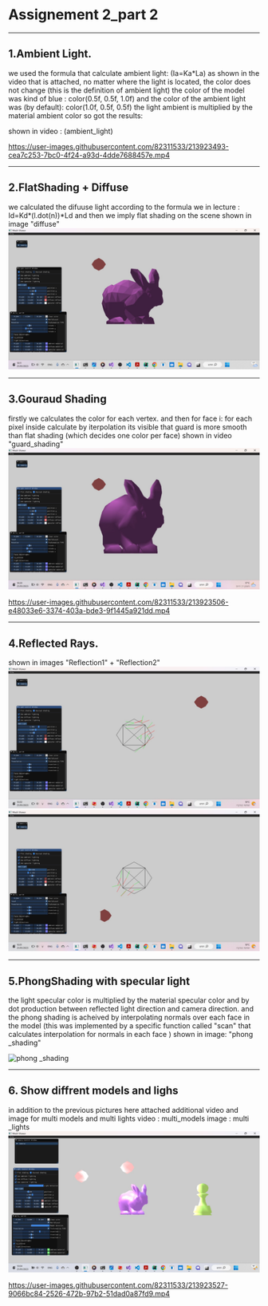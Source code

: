 
# Assignement 2_part 2

___
## 1.Ambient Light.
we used the formula that calculate ambient light: (Ia=Ka*La)
as shown in the video that is attached, no matter where the light is located, the color does not change (this is the definition of ambient light)
the color of the model was kind of blue : color(0.5f, 0.5f, 1.0f)
and the color of the ambient light was (by default): color(1.0f, 0.5f, 0.5f)
the light ambient is multiplied by the material ambient color so got the results:

shown in video : (ambient_light)


https://user-images.githubusercontent.com/82311533/213923493-cea7c253-7bc0-4f24-a93d-4dde7688457e.mp4



___
## 2.FlatShading + Diffuse
we calculated the difuuse light according to the formula we in lecture  : Id=Kd*(l.dot(n))*Ld
and then we imply flat shading on the scene
shown in image "diffuse"
![enter image description here](diffuse.jpeg)


___
## 3.Gouraud Shading
firstly we calculates the color for each vertex. and then for face i: for each pixel inside calculate by iterpolation 
its visible that guard is more smooth than flat shading (which decides one color per face)
shown in video "guard_shading"
![enter image description here](Guard.jpeg)


https://user-images.githubusercontent.com/82311533/213923506-e48033e6-3374-403a-bde3-9f1445a921dd.mp4




___
## 4.Reflected Rays.
shown in images "Reflection1" + "Reflection2"
![enter image description here](Reflection1.jpeg)
![enter image description here](Reflection2.jpeg)


___
## 5.PhongShading with specular light
the light specular color is multiplied by the material specular color and by dot production between reflected light direction and camera direction.
and the phong shading is acheived by interpolating normals over each face in the model (this was implemented by a specific function called "scan" that calculates interpolation  for normals in each face )
shown in image: "phong _shading"

![phong _shading](https://user-images.githubusercontent.com/82311533/213923631-bfde3720-c777-4a73-9e44-fb01272815cc.jpeg)



___
## 6. Show diffrent models and lighs
in addition to the previous pictures here attached additional video and image for multi models and multi lights
video : multi_models
image : multi _lights
![enter image description here](multi_lights.jpeg)

https://user-images.githubusercontent.com/82311533/213923527-9066bc84-2526-472b-97b2-51dad0a87fd9.mp4

